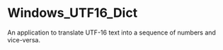 # Windows_UTF16_Dict
An application to translate UTF-16 text into a sequence of numbers and vice-versa.

